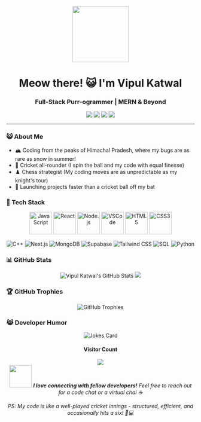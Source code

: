 <div align="center">
  <img src="https://media.giphy.com/media/JIX9t2j0ZTN9S/giphy.gif" width="150" height="150" "style=rounded">
  <h1>Meow there! 😺 I'm Vipul Katwal</h1>
  <h3>Full-Stack Purr-ogrammer | MERN & Beyond</h3>
</div>

<p align="center">
  <a href="https://linkedin.com/in/vipulkatwal"><img src="https://img.shields.io/badge/-LinkedIn-0077B5?style=flat-square&logo=Linkedin&logoColor=white"/></a>
  <a href="https://vipulkatwal.vercel.app/"><img src="https://img.shields.io/badge/-Portfolio-FF5722?style=flat-square&logo=todoist&logoColor=white"/></a>
  <a href="https://instagram.com/vipulkatwal"><img src="https://img.shields.io/badge/-Instagram-E4405F?style=flat-square&logo=Instagram&logoColor=white"/></a>
  <a href="mailto:vipulkatwal17@gmail.com"><img src="https://img.shields.io/badge/-Gmail-D14836?style=flat-square&logo=Gmail&logoColor=white"/></a>
</p>


---

### 😺 About Me

- 🏔️ Coding from the peaks of Himachal Pradesh, where my bugs are as rare as snow in summer!
- 🏏 Cricket all-rounder (I spin the ball and my code with equal finesse)
- ♟️ Chess strategist (My coding moves are as unpredictable as my knight's tour)
- 🚀 Launching projects faster than a cricket ball off my bat

### 🚀 Tech Stack

<p align="center">
  <img src="https://media3.giphy.com/media/ln7z2eWriiQAllfVcn/200w.webp" width="60" title="JavaScript">
  <img src="https://i.giphy.com/media/eNAsjO55tPbgaor7ma/200w.webp" width="60" title="React">
  <img src="https://i.giphy.com/media/kdFc8fubgS31b8DsVu/200.webp" width="60" title="Node.js">
  <img src="https://i.giphy.com/media/IdyAQJVN2kVPNUrojM/200.webp" width="60" title="VSCode">
  <img src="https://media3.giphy.com/media/XEDIHHp3i8bVoEdxd7/200.webp" width="60" title="HTML5">
  <img src="https://media.giphy.com/media/fsEaZldNC8A1PJ3mwp/giphy.gif" width="60" title="CSS3">
</p>

<p align="center">
  <img src="https://img.shields.io/badge/-C++-00599C?style=flat-square&logo=c%2B%2B&logoColor=white" alt="C++">
  <img src="https://img.shields.io/badge/-Next.js-000000?style=flat-square&logo=next.js&logoColor=white" alt="Next.js">
  <img src="https://img.shields.io/badge/-MongoDB-47A248?style=flat-square&logo=mongodb&logoColor=white" alt="MongoDB">
  <img src="https://img.shields.io/badge/-Supabase-3ECF8E?style=flat-square&logo=supabase&logoColor=white" alt="Supabase">
  <img src="https://img.shields.io/badge/-Tailwind%20CSS-38B2AC?style=flat-square&logo=tailwind-css&logoColor=white" alt="Tailwind CSS">
  <img src="https://img.shields.io/badge/-SQL-4479A1?style=flat-square&logo=mysql&logoColor=white" alt="SQL">
  <img src="https://img.shields.io/badge/-Python-4479A1?style=flat-square&logo=python&logoColor=yellow" alt="Python">
</p>


### 📊 GitHub Stats

<div align="center">
  <img src="https://github-readme-stats.vercel.app/api?username=vipulkatwal&show_icons=true&count_private=true&hide_border=true&title_color=FF6B6B&icon_color=FFD93D&text_color=c9d1d9&bg_color=0d1117" alt="Vipul Katwal's GitHub Stats" />
  <img src="https://github-readme-streak-stats.herokuapp.com/?user=vipulkatwal&theme=dark&hide_border=true&background=0d1117&stroke=FF6B6B&ring=FFD93D&fire=FF6B6B&currStreakNum=FFD93D&sideNums=FF6B6B&currStreakLabel=FFD93D&sideLabels=FF6B6B&dates=c9d1d9" />
</div>

### 🏆 GitHub Trophies

<div align="center">
  <img src="https://github-profile-trophy.vercel.app/?username=vipulkatwal&theme=darkhub&no-frame=true&margin-w=15&column=7" alt="GitHub Trophies" />
</div>

### 😹 Developer Humor

<div align="center">
  <img src="https://readme-jokes.vercel.app/api" alt="Jokes Card" />
</div>

<div align="center">
  <h4>Visitor Count</h4>
  <img src="https://profile-counter.glitch.me/vipulkatwal/count.svg" />
</div>

<div align="center">
  <img src="https://media.giphy.com/media/LnQjpWaON8nhr21vNW/giphy.gif" width="60"> <em><b>I love connecting with fellow developers!</b> Feel free to reach out for a code chat or a virtual chai ☕️</em>
</div>

<p align="center">
  <em>PS: My code is like a well-played cricket innings - structured, efficient, and occasionally hits a six! 🏏💻</em>
</p>
